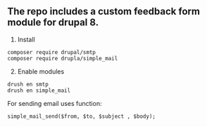 ## The repo includes a custom feedback form module for drupal 8.

1. Install 

```
composer require drupal/smtp
composer require drupla/simple_mail
```

2. Enable  modules

```
drush en smtp
drush en simple_mail
```

For sending email uses function:

```
simple_mail_send($from, $to, $subject , $body);
```
